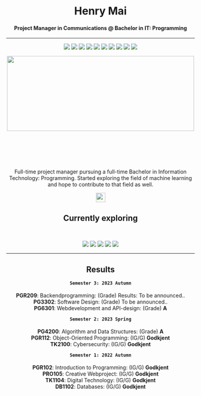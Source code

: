 <h1 align="center">Henry Mai</h1>
<h4 align="center">
Project Manager in Communications @ Bachelor in IT: Programming
</h4>
<hr>
<p align="center">
  <img src="https://img.shields.io/badge/Java-%23FF6F00.svg?&style=for-the-badge&logo=java&logoColor=white" />
  <img src="https://img.shields.io/badge/Python-%2314354C.svg?&style=for-the-badge&logo=python&logoColor=white" />
  <img src="https://img.shields.io/badge/Spring-%236DB33F.svg?&style=for-the-badge&logo=spring&logoColor=white" />
  <img src="https://img.shields.io/badge/C%23-%23239120.svg?&style=for-the-badge" />
  <img src="https://img.shields.io/badge/Fullstack-%23232F3E.svg?&style=for-the-badge" />
  <img src="https://img.shields.io/badge/React-%2361DAFB.svg?&style=for-the-badge" />
  <img src="https://img.shields.io/badge/Node.js-%2343853D.svg?&style=for-the-badge" />
  <img src="https://img.shields.io/badge/Azure-%230072AC.svg?&style=for-the-badge" />
  <img src="https://img.shields.io/badge/C-%23A8B9CC.svg?&style=for-the-badge&logo=c&logoColor=white" />
  <img src="https://img.shields.io/badge/Linux-%23FCC624.svg?&style=for-the-badge&logo=linux&logoColor=black" />
</p>

<p align="center">
 <img  width="500" height="200" src="https://github.com/MaiHenry/Java_Training/blob/main/Profile-giphy.gif">
</p>

<div align="center">
  <p align="center" style="margin-top: 100px;">Full-time project manager pursuing a full-time Bachelor in Information Technology: Programming. Started exploring the field of machine learning and hope to contribute to that field as well.</p>
</div>

<p align="center"><a href="https://twitter.com/terabyte_17">
  <a href="https://www.linkedin.com/in/henry-mai-060517136/">
    <img src="https://img.shields.io/badge/linkedin-%230077B5.svg?&style=for-the-badge&logo=linkedin&logoColor=white" height=25></a> 
</p>
  <h2 align="center">Currently exploring</h2>
<br>
<p align="center">
  <img src="https://img.shields.io/badge/Machine Learning-green"> 
  <img src="https://img.shields.io/badge/Deep Learning-red"> 
  <img src="https://img.shields.io/badge/Computer Vision-magenta"> 
  <img src="https://img.shields.io/badge/Natural Language Processing-yellow"> 
  <img src="https://img.shields.io/badge/Reinforcement Learning-blue"> 
</p>

<hr>
  <h2 align="center">Results</h2>
<div align="center">
  
**`Semester 3: 2023 Autumn`**<br>
<br>**PGR209**: Backendprogramming: (Grade) Results: To be announced..
<br>**PG3302**: Software Design: (Grade) To be announced..
<br>**PG6301**: Webdevelopment and API-design: (Grade) **A**

**`Semester 2: 2023 Spring`**<br>
<br>**PG4200**: Algorithm and Data Structures: (Grade) **A**
<br>**PGR112**: Object-Oriented Programming: (IG/G) **Godkjent**
<br>**TK2100**: Cybersecurity: (IG/G) **Godkjent**

**`Semester 1: 2022 Autumn`**<br>
  <br>**PGR102**: Introduction to Programming: (IG/G) **Godkjent**
  <br>**PRO105**: Creative Webproject: (IG/G) **Godkjent**
  <br>**TK1104**: Digital Technology: (IG/G) **Godkjent**
  <br>**DB1102**: Databases: (IG/G) **Godkjent**
</div>
